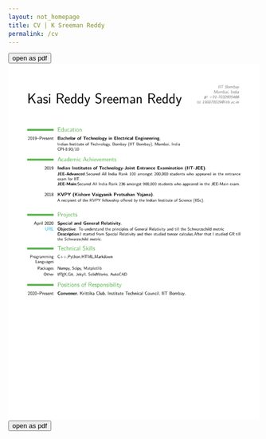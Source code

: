 ```yaml
---
layout: not_homepage
title: CV | K Sreeman Reddy
permalink: /cv
---
```

<div class="row resume-wrapper">
  <a href="../files/KSR_CV.pdf" title="click to open in pdf viewer" target="_blank">
    <button class="fill col s8 offset-s2 m4 offset-m4">open as pdf</button>
  </a>
</div>
<div class="row resume-wrapper">
  <a href="../files/KSR_CV.pdf" title="click to open in pdf viewer" target="_blank">
    <img src="../assets/images/KSR_CV.png" alt="" class="responsive-img resume-img z-depth-2 hoverable">
    <button class="fill col s8 offset-s2 m4 offset-m4">open as pdf</button>
  </a>
</div>